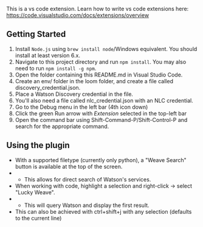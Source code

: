 This is a vs code extension. Learn how to write vs code extensions here: https://code.visualstudio.com/docs/extensions/overview

## Getting Started
1. Install `Node.js` using `brew install node`/Windows equivalent. You should install at least version 6.x.
2. Navigate to this project directory and run `npm install`. You may also need to run `npm install -g npm`. 
3. Open the folder containing this README.md in Visual Studio Code.
4. Create an env/ folder in the loom folder, and create a file called discovery_credential.json.
5. Place a Watson Discovery credential in the file.
6. You'll also need a file called nlc_credential.json with an NLC credential.
7. Go to the Debug menu in the left bar (4th icon down)
8. Click the green Run arrow with *Extension* selected in the top-left bar
9. Open the command bar using Shift-Command-P/Shift-Control-P and search for the appropriate command.

## Using the plugin
- With a supported filetype (currently only python), a "Weave Search" button is available at the top of the screen.
- - This allows for direct search of Watson's services.
- When working with code, highlight a selection and right-click -> select "Lucky Weave".
- - This will query Watson and display the first result.
- This can also be achieved with ctrl+shift+j with any selection (defaults to the current line)
